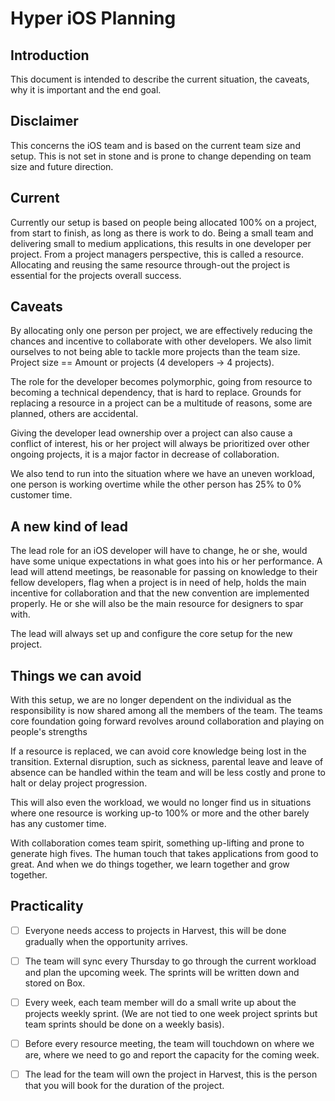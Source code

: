 # Hyper iOS Planning

## Introduction 
This document is intended to describe the current situation, the caveats, why it is important and the end goal.

## Disclaimer
This concerns the iOS team and is based on the current team size and setup. This is not set in stone and is prone to change depending on team size and future direction.

## Current
Currently our setup is based on people being allocated 100% on a project, from start to finish, as long as there is work to do. Being a small team and delivering small to medium applications, this results in one developer per project. From a project managers perspective, this is called a resource. Allocating and reusing the same resource through-out the project is essential for the projects overall success.

## Caveats
By allocating only one person per project, we are effectively reducing the chances and incentive to collaborate with other developers. We also limit ourselves to not being able to tackle more projects than the team size. Project size == Amount or projects (4 developers -> 4 projects).

The role for the developer becomes polymorphic, going from resource to becoming a technical dependency, that is hard to replace.
Grounds for replacing a resource in a project can be a multitude of reasons, some are planned, others are accidental.

Giving the developer lead ownership over a project can also cause a conflict of interest, his or her project will always be prioritized over other ongoing projects, it is a major factor in decrease of collaboration.

We also tend to run into the situation where we have an uneven workload, one person is working overtime while the other person has 25% to 0% customer time.

## A new kind of lead
The lead role for an iOS developer will have to change, he or she, would have some unique expectations in what goes into his or her performance. A lead will attend meetings, be reasonable for passing on knowledge to their fellow developers, flag when a project is in need of help, holds the main incentive for collaboration and that the new convention are implemented properly. He or she will also be the main resource for designers to spar with.

The lead will always set up and configure the core setup for the new project.

## Things we can avoid
With this setup, we are no longer dependent on the individual as the responsibility is now shared among all the members of the team. The teams core foundation going forward revolves around collaboration and playing on people's strengths

If a resource is replaced, we can avoid core knowledge being lost in the transition. External disruption, such as sickness, parental leave and leave of absence can be handled within the team and will be less costly and prone to halt or delay project progression.

This will also even the workload, we would no longer find us in situations where one resource is working up-to 100% or more and the other barely has any customer time.

With collaboration comes team spirit, something up-lifting and prone to generate high fives. The human touch that takes applications from good to great. And when we do things together, we learn together and grow together.

## Practicality 

- [ ] Everyone needs access to projects in Harvest, this will be done gradually when the opportunity arrives.
- [ ] The team will sync every Thursday to go through the current workload and plan the upcoming week. The sprints will be written down and stored on Box.
- [ ] Every week, each team member will do a small write up about the projects weekly sprint. (We are not tied to one week project sprints but team sprints should be done on a weekly basis).
- [ ] Before every resource meeting, the team will touchdown on where we are, where we need to go and report the capacity for the coming week.
- [ ] The lead for the team will own the project in Harvest, this is the person that you will book for the duration of the project.



